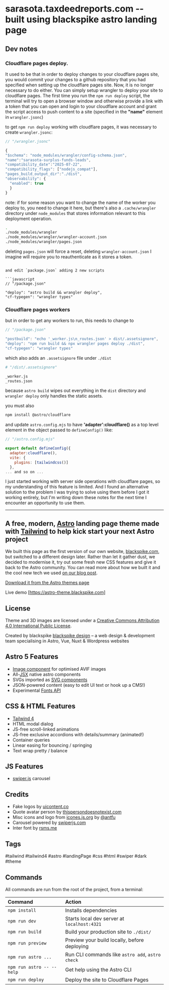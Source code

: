 # sarasota.taxdeedreports.com -- built using blackspike astro landing page

## Dev notes

### Cloudflare pages deploy.

It used to be that in order to deploy changes to your cloudflare pages site, you would commit your changes to a github repository that you had specified when setting up the cloudflare pages site. Now, it is no longer necessary to do either. You can simply setup wrangler to deploy your site to cloudflare pages. The first time you run the `npm run deploy` script, the terminal will try to open a browser window and otherwise provide a link with a token that you can open and login to your cloudflare account and grant the script access to push content to a site (specified in the **"name"** element in `wrangler.jsonc`)

to get `npm run deploy` working with cloudflare pages, it was necessary to create `wrangler.jsonc`:

```javascript
// "/wrangler.jsonc"

{
"$schema": "node_modules/wrangler/config-schema.json",
"name":"sarasota-surplus-funds-leads",
"compatibility_date":"2025-07-22",
"compatibility_flags": ["nodejs_compat"],
"pages_build_output_dir":"./dist",
"observability": {
  "enabled": true
  }
}
```

note: if for some reason you want to change the name of the worker you deploy to, you need to change it here, but there's also a `.cache/wrangler` directory under `node_modules` that stores information relevant to this deployment operation. 

```bash
.
./node_modules/wrangler
./node_modules/wrangler/wrangler-account.json
./node_modules/wrangler/pages.json
```

deleting `pages.json` will force a reset, deleting `wrangler-account.json` I imagine will require you to reauthenticate as it stores a token.

```

and edit `package.json` adding 2 new scripts

```javascript
// "/package.json"

"deploy": "astro build && wrangler deploy",
"cf-typegen": "wrangler types"
```
### Cloudflare pages workers

but in order to get any workers to run, this needs to change to 

```javascript
// "/package.json"

"postbuild": "echo '_worker.js\n_routes.json' > dist/.assetsignore",
"deploy": "npm run build && npx wrangler pages deploy ./dist",
"cf-typegen": "wrangler types"
```

which also adds an `.assetsignore` file under `./dist` 
```bash
# "/dist/.assetsignore"

_worker.js
_routes.json
```

because `astro build` wipes out everything in the `dist` directory and `wrangler deploy` only handles the static assets. 

you must also 
```bash
npm install @astro/cloudflare
```

and update `astro.config.mjs` to have **'adapter':cloudflare()** as a top level element in the object passed to `defineConfig()` like:
```javascript
// "/astro.config.mjs"

export default defineConfig({
  adapter:cloudflare(),
  vite: {
    plugins: [tailwindcss()]
  },
... and so on ...

```


I just started working with server side operations with cloudflare pages, so my understanding of this feature is limited. And I found an alternative solution to the problem I was trying to solve using them before I got it working entirely, but I'm writing down these notes for the next time I encounter an opportunity to use them. 

---

## A free, modern, [Astro](https://astro.build/) landing page theme made with [Tailwind](https://tailwindcss.com/) to help kick start your next Astro project

We built this page as the first version of our own website, [blackspike.com](https://www.blackspike.com), but switched to a different design later. Rather than let it gather dust, we decided to modernise it, try out some fresh new CSS features and give it back to the Astro community. You can read more about how we built it and the cool new tech we used [on our blog post](https://www.blackspike.com/blog/blackspike-free-astro-tailwind-theme/).

[Download it from the Astro themes page](https://astro.build/themes/details/blackspike-astro-landing-page/)

Live demo [https://astro-theme.blackspike.com]

## License

Theme and 3D images are licensed under a [Creative Commons Attribution 4.0 International Public License](https://creativecommons.org/licenses/by/4.0/).

Created by blackspike [blackspike design](https://www.blackspike.com) – a web design & development team specialising in Astro, Vue, Nuxt & Wordpress websites

## Astro 5 Features

- [Image component](https://docs.astro.build/en/guides/images/#display-optimized-images-with-the-image--component) for optimised AVIF images
- All-[JSX](https://docs.astro.build/en/reference/astro-syntax/) native astro components
- SVGs imported as [SVG components](https://docs.astro.build/en/guides/images/#svg-components)
- JSON-powered content (easy to edit UI text or hook up a CMS!)
- Experimental [Fonts API](https://docs.astro.build/en/reference/experimental-flags/fonts/)

## CSS & HTML Features

- [Tailwind 4](https://tailwindcss.com/blog/tailwindcss-v4)
- HTML modal dialog
- JS-free scroll-linked animations
- JS-free exclusive accordions with details/summary (animated!)
- Container queries
- Linear easing for bouncing / springing
- Text wrap pretty / balance

## JS Features

- [swiper.js](https://swiperjs.com/) carousel

## Credits

- Fake logos by [uicontent.co](https://uicontent.co/svg-dummy-logo/)
- Quote avatar person by [thispersondoesnotexist.com](https://thispersondoesnotexist.com/)
- Misc icons and logo from [icones.js.org](https://icones.js.org/) by [@antfu](https://github.com/antfu)
- Carousel powered by [swiperjs.com](https://swiperjs.com/)
- Inter font by [rsms.me](https://rsms.me/inter/)

## Tags

#tailwind #tailwind4 #astro #landingPage #css #html #swiper #dark #theme

## Commands

All commands are run from the root of the project, from a terminal:

| Command                   | Action                                           |
| :------------------------ | :----------------------------------------------- |
| `npm install`             | Installs dependencies                            |
| `npm run dev`             | Starts local dev server at `localhost:4321`      |
| `npm run build`           | Build your production site to `./dist/`          |
| `npm run preview`         | Preview your build locally, before deploying     |
| `npm run astro ...`       | Run CLI commands like `astro add`, `astro check` |
| `npm run astro -- --help` | Get help using the Astro CLI                     |
| `npm run deploy` 	    | Deploy the site to Cloudflare Pages	       |

